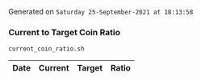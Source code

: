 Generated on `Saturday 25-September-2021 at 18:13:58`

### Current to Target Coin Ratio
`current_coin_ratio.sh`

Date|Current|Target|Ratio
---|---|---|---
